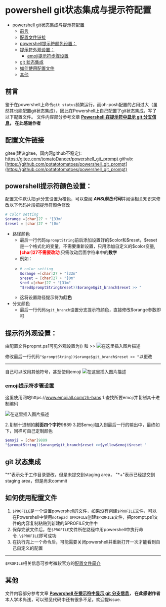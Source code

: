 # powershell git状态集成与提示符配置
- [powershell git状态集成与提示符配置](#powershell-git状态集成与提示符配置)
  - [前言](#前言)
  - [配置文件链接](#配置文件链接)
  - [powershell提示符颜色设置：](#powershell提示符颜色设置)
  - [提示符外观设置：](#提示符外观设置)
    - [emoji提示符步骤设置](#emoji提示符步骤设置)
  - [git 状态集成](#git-状态集成)
  - [如何使用配置文件](#如何使用配置文件)
  - [其他](#其他)

## 前言
鉴于在powershell上命令`git status`频繁运行，而oh-posh配置的占用过大（虽然其也能配置git状态集成），因此在Powershell上自己配置了git状态集成，写了以下配置文件。
文件内容部分参考文章 **[Powershell 在提示符中显示 git 分支信息](https://www.lfhacks.com/tech/powershell-prompt-git-branch)， 在此感谢作者**
## 配置文件链接
gitee(建议gitee，国内网github不稳定): [https://gitee.com/tomatoDancer/powershell_git_prompt
](https://gitee.com/tomatoDancer/powershell_git_prompt)
github:[https://github.com/potatotomatoes/powershell_git_prompt](https://github.com/potatotomatoes/powershell_git_prompt)
## powershell提示符颜色设置：
配置文件默认把git分支设置为橙色，可以查阅 ***ANSI颜色代码***并阅读相关知识来修改以下代码片段把提示符颜色修改
```powershell
# color setting
$orange =[char]27 + "[33m"
$reset = [char]27 + "[0m"
```
- 路径颜色
  - 最后一行代码`$promptString`前后添加设置好的\$color和\$reset，\$reset是一个格式化的变量，不需要重新设置，只用添加自定义的\$color变量, <font color="red">**[char]27不需要改动**</font>,只需改动后面字符串中的**数字**
  - 例如：
  - ```powershell
    # color setting
    $orange =[char]27 + "[33m"
    $reset = [char]27 + "[0m"
    $red =[char]27 + "[31m"
    "$red$promptString$reset))$orange$git_branch$reset >> "
    ```
   - 这将设置路径提示符为**红色**
- 分支颜色
  - 最后一行代码`$git_branch`设置分支提示符颜色，直接修改$orange参数即可

## 提示符外观设置：
由配置文件propmt.ps1可见外观设置为)) 和 >>
![在这里插入图片描述](https://i-blog.csdnimg.cn/direct/03e07a20714e45ddbac6fbb13c3c3dd5.png#pic_center)

修改最后一行代码`"$promptString))$orange$git_branch$reset >> "`以更改
***

自己可以改用其他符号，甚至使用emoji
![在这里插入图片描述](https://i-blog.csdnimg.cn/direct/0e90a1b3816e42a6b1da9f4c725401a1.png#pic_center)

### emoji提示符步骤设置 
这里使用网站https://www.emojiall.com/zh-hans
1.查找所要emoji并复制其十进制编码

![在这里插入图片描述](https://i-blog.csdnimg.cn/direct/71512e6625a843af9335fda7483c1d49.png#pic_center)

2.复制十进制的**前面四个字符**9889
3.把$emoji加入到最后一行的输出中，最终如下，同样可自己定制颜色
```powershell
$emoji = [char]9889
"$promptString))$orange$git_branch$reset >>$yellow$emoji$reset "
```
## git 状态集成
"\*"表示处于工作目录更改，但是未提交到staging area，
"\*+"表示已经提交到staging area，但是尚未commit

## 如何使用配置文件
1. `$PROFILE`是一个设置powershell的文件，如果没有创建`$PROFILE`文件，可以在Powershell中使用`notepad $PROFILE`创建`$PROFILE`文件，把prompt.ps1文件的内容复制粘贴到新建的$PROFILE文件中
2. 保存完该文件后，在`$PROFILE`文件所在路径中用powershell中执行命令`.\$PROFILE`即可成功
3. 在执行完上一个命令后，可能需要关闭powershell并重新打开一次才能看到自己自定义的配置
---
`$PROFILE`相关信息可参考微软官方的[配置文件简介](https://learn.microsoft.com/zh-cn/powershell/module/microsoft.powershell.core/about/about_profiles?view=powershell-7.4)

## 其他
文件内容部分参考文章 **[Powershell 在提示符中显示 git 分支信息](https://www.lfhacks.com/tech/powershell-prompt-git-branch)， 在此感谢作者**
本人学术尚浅，可以预见代码中还有很多不足，欢迎提issue.